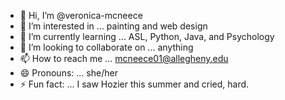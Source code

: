 - 👋 Hi, I’m @veronica-mcneece
- 👀 I’m interested in ... painting and web design
- 🌱 I’m currently learning ... ASL, Python, Java, and Psychology
- 💞️ I’m looking to collaborate on ... anything
- 📫 How to reach me ... mcneece01@allegheny.edu
- 😄 Pronouns: ... she/her
- ⚡ Fun fact: ... I saw Hozier this summer and cried, hard. 

<!---
veronica-mcneece/veronica-mcneece is a ✨ special ✨ repository because its `README.md` (this file) appears on your GitHub profile.
You can click the Preview link to take a look at your changes.
--->
